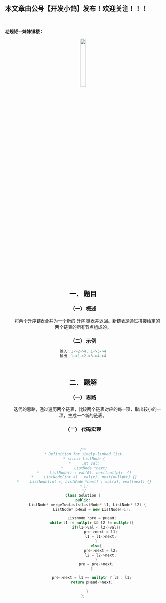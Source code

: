 ﻿## 本文章由公号【开发小鸽】发布！欢迎关注！！！
<br>

**老规矩--妹妹镇楼：**
<center>
<img src="https://img-blog.csdnimg.cn/20200721223424816.JPG"   width="20%">

## 一．	题目
### （一）	概述
 &nbsp;  &nbsp;  &nbsp;  &nbsp;将两个升序链表合并为一个新的 升序 链表并返回。新链表是通过拼接给定的两个链表的所有节点组成的。 
<br>


### （二）	示例

```cpp
输入：1->2->4, 1->3->4
输出：1->1->2->3->4->4
```

<br>



## 二．	题解
### （一）	思路
 &nbsp;  &nbsp;  &nbsp;  &nbsp;迭代的思路，通过遍历两个链表，比较两个链表对应的每一项，取出较小的一项，生成一个新的链表。
<br>



### （二）	代码实现
<br>



```cpp
/**
 * Definition for singly-linked list.
 * struct ListNode {
 *     int val;
 *     ListNode *next;
 *     ListNode() : val(0), next(nullptr) {}
 *     ListNode(int x) : val(x), next(nullptr) {}
 *     ListNode(int x, ListNode *next) : val(x), next(next) {}
 * };
 */
class Solution {
public:
    ListNode* mergeTwoLists(ListNode* l1, ListNode* l2) {
        ListNode* pHead = new ListNode(-1);

        ListNode *pre = pHead;
        while(l1 != nullptr && l2 != nullptr){
            if(l1->val < l2->val){
                pre->next = l1;
                l1 = l1->next;
            }
            else{
                pre->next = l2;
                l2 = l2->next;
            }
            pre = pre->next;
        }

        pre->next = l1 == nullptr ? l2 : l1;
        return pHead->next;

    }
};
```


